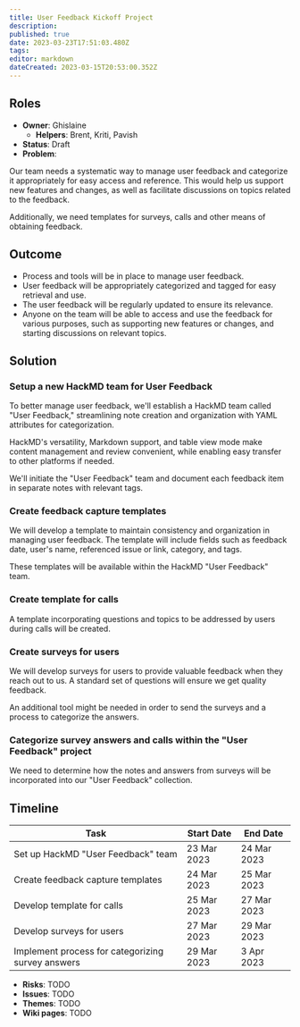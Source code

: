 ```yaml
---
title: User Feedback Kickoff Project
description: 
published: true
date: 2023-03-23T17:51:03.480Z
tags: 
editor: markdown
dateCreated: 2023-03-15T20:53:00.352Z
---
```


## Roles
- **Owner**: Ghislaine
    - **Helpers**: Brent, Kriti, Pavish
- **Status**: Draft
- **Problem**:

Our team needs a systematic way to manage user feedback and categorize it appropriately for easy access and reference. This would help us support new features and changes, as well as facilitate discussions on topics related to the feedback.

Additionally, we need templates for surveys, calls and other means of obtaining feedback.

## Outcome

- Process and tools will be in place to manage user feedback.
- User feedback will be appropriately categorized and tagged for easy retrieval and use.
- The user feedback will be regularly updated to ensure its relevance.
- Anyone on the team will be able to access and use the feedback for various purposes, such as supporting new features or changes, and starting discussions on relevant topics.

## Solution

### Setup a new HackMD team for User Feedback

To better manage user feedback, we'll establish a HackMD team called "User Feedback," streamlining note creation and organization with YAML attributes for categorization.

HackMD's versatility, Markdown support, and table view mode make content management and review convenient, while enabling easy transfer to other platforms if needed.

We'll initiate the "User Feedback" team and document each feedback item in separate notes with relevant tags.

### Create feedback capture templates

We will develop a template to maintain consistency and organization in managing user feedback. The template will include fields such as feedback date, user's name, referenced issue or link, category, and tags.

These templates will be available within the HackMD "User Feedback" team.

### Create template for calls

A template incorporating questions and topics to be addressed by users during calls will be created.

### Create surveys for users

We will develop surveys for users to provide valuable feedback when they reach out to us. A standard set of questions will ensure we get quality feedback.

An additional tool might be needed in order to send the surveys and a process to categorize the answers.

### Categorize survey answers and calls within the "User Feedback" project

We need to determine how the notes and answers from surveys will be incorporated into our "User Feedback" collection.

## Timeline

| Task                                          | Start Date | End Date   |
|-----------------------------------------------|------------|------------|
| Set up HackMD "User Feedback" team           | 23 Mar 2023     | 24 Mar 2023     |
| Create feedback capture templates             | 24 Mar 2023     | 25 Mar 2023     |
| Develop template for calls                    | 25 Mar 2023     | 27 Mar 2023     |
| Develop surveys for users                      | 27 Mar 2023     | 29 Mar 2023     |
| Implement process for categorizing survey answers | 29 Mar 2023     | 3 Apr 2023     |
- **Risks**: TODO
- **Issues**: TODO
- **Themes**: TODO
- **Wiki pages**: TODO
